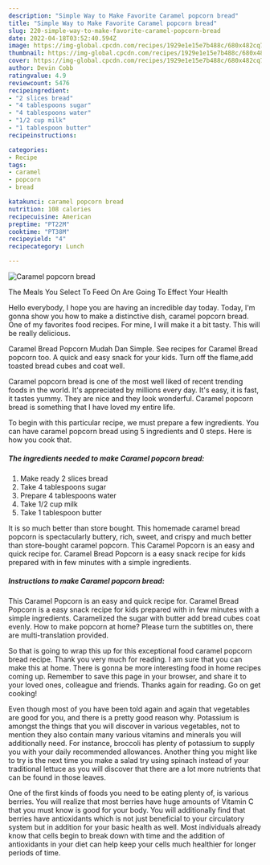 ```yaml
---
description: "Simple Way to Make Favorite Caramel popcorn bread"
title: "Simple Way to Make Favorite Caramel popcorn bread"
slug: 220-simple-way-to-make-favorite-caramel-popcorn-bread
date: 2022-04-18T03:52:40.594Z
image: https://img-global.cpcdn.com/recipes/1929e1e15e7b488c/680x482cq70/caramel-popcorn-bread-recipe-main-photo.jpg
thumbnail: https://img-global.cpcdn.com/recipes/1929e1e15e7b488c/680x482cq70/caramel-popcorn-bread-recipe-main-photo.jpg
cover: https://img-global.cpcdn.com/recipes/1929e1e15e7b488c/680x482cq70/caramel-popcorn-bread-recipe-main-photo.jpg
author: Devin Cobb
ratingvalue: 4.9
reviewcount: 5476
recipeingredient:
- "2 slices bread"
- "4 tablespoons sugar"
- "4 tablespoons water"
- "1/2 cup milk"
- "1 tablespoon butter"
recipeinstructions:

categories:
- Recipe
tags:
- caramel
- popcorn
- bread

katakunci: caramel popcorn bread 
nutrition: 108 calories
recipecuisine: American
preptime: "PT22M"
cooktime: "PT38M"
recipeyield: "4"
recipecategory: Lunch

---
```



![Caramel popcorn bread](https://img-global.cpcdn.com/recipes/1929e1e15e7b488c/680x482cq70/caramel-popcorn-bread-recipe-main-photo.jpg)

The Meals You Select To Feed On Are Going To Effect Your Health

Hello everybody, I hope you are having an incredible day today. Today, I'm gonna show you how to make a distinctive dish, caramel popcorn bread. One of my favorites food recipes. For mine, I will make it a bit tasty. This will be really delicious.

Caramel Bread Popcorn Mudah Dan Simple. See recipes for Caramel Bread popcorn too. A quick and easy snack for your kids. Turn off the flame,add toasted bread cubes and coat well.

Caramel popcorn bread is one of the most well liked of recent trending foods in the world. It's appreciated by millions every day. It's easy, it is fast, it tastes yummy. They are nice and they look wonderful. Caramel popcorn bread is something that I have loved my entire life.


To begin with this particular recipe, we must prepare a few ingredients. You can have caramel popcorn bread using 5 ingredients and 0 steps. Here is how you cook that.

<!--inarticleads1-->

##### The ingredients needed to make Caramel popcorn bread:

1. Make ready 2 slices bread
1. Take 4 tablespoons sugar
1. Prepare 4 tablespoons water
1. Take 1/2 cup milk
1. Take 1 tablespoon butter


It is so much better than store bought. This homemade caramel bread popcorn is spectacularly buttery, rich, sweet, and crispy and much better than store-bought caramel popcorn. This Caramel Popcorn is an easy and quick recipe for. Caramel Bread Popcorn is a easy snack recipe for kids prepared with in few minutes with a simple ingredients. 

<!--inarticleads2-->

##### Instructions to make Caramel popcorn bread:



This Caramel Popcorn is an easy and quick recipe for. Caramel Bread Popcorn is a easy snack recipe for kids prepared with in few minutes with a simple ingredients. Caramelized the sugar with butter add bread cubes coat evenly. How to make popcorn at home? Please turn the subtitles on, there are multi-translation provided. 

So that is going to wrap this up for this exceptional food caramel popcorn bread recipe. Thank you very much for reading. I am sure that you can make this at home. There is gonna be more interesting food in home recipes coming up. Remember to save this page in your browser, and share it to your loved ones, colleague and friends. Thanks again for reading. Go on get cooking!

Even though most of you have been told again and again that vegetables are good for you, and there is a pretty good reason why. Potassium is amongst the things that you will discover in various vegetables, not to mention they also contain many various vitamins and minerals you will additionally need. For instance, broccoli has plenty of potassium to supply you with your daily recommended allowances. Another thing you might like to try is the next time you make a salad try using spinach instead of your traditional lettuce as you will discover that there are a lot more nutrients that can be found in those leaves.

One of the first kinds of foods you need to be eating plenty of, is various berries. You will realize that most berries have huge amounts of Vitamin C that you must know is good for your body. You will additionally find that berries have antioxidants which is not just beneficial to your circulatory system but in addition for your basic health as well. Most individuals already know that cells begin to break down with time and the addition of antioxidants in your diet can help keep your cells much healthier for longer periods of time.
